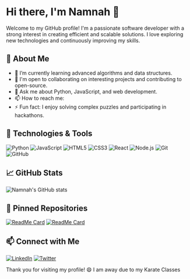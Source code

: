 # Hi there, I'm Namnah 👋

Welcome to my GitHub profile! I'm a passionate software developer with a strong interest in creating efficient and scalable solutions. I love exploring new technologies and continuously improving my skills.

## 🚀 About Me

- 🌱 I’m currently learning advanced algorithms and data structures.
- 💼 I'm open to collaborating on interesting projects and contributing to open-source.
- 💬 Ask me about Python, JavaScript, and web development.
- 📫 How to reach me: 
- ⚡ Fun fact: I enjoy solving complex puzzles and participating in hackathons.

## 🔧 Technologies & Tools

![Python](https://img.shields.io/badge/-Python-3776AB?style=flat-square&logo=python&logoColor=white)
![JavaScript](https://img.shields.io/badge/-JavaScript-F7DF1E?style=flat-square&logo=javascript&logoColor=black)
![HTML5](https://img.shields.io/badge/-HTML5-E34F26?style=flat-square&logo=html5&logoColor=white)
![CSS3](https://img.shields.io/badge/-CSS3-1572B6?style=flat-square&logo=css3&logoColor=white)
![React](https://img.shields.io/badge/-React-61DAFB?style=flat-square&logo=react&logoColor=black)
![Node.js](https://img.shields.io/badge/-Node.js-339933?style=flat-square&logo=node.js&logoColor=white)
![Git](https://img.shields.io/badge/-Git-F05032?style=flat-square&logo=git&logoColor=white)
![GitHub](https://img.shields.io/badge/-GitHub-181717?style=flat-square&logo=github&logoColor=white)

## 📈 GitHub Stats

![Namnah's GitHub stats](https://github-readme-stats.vercel.app/api?username=namnah&show_icons=true&theme=radical)

## 📌 Pinned Repositories

[![ReadMe Card](https://github-readme-stats.vercel.app/api/pin/?username=namnah&repo=awesome-project&theme=radical)](https://github.com/namnah/awesome-project)
[![ReadMe Card](https://github-readme-stats.vercel.app/api/pin/?username=namnah&repo=another-cool-project&theme=radical)](https://github.com/namnah/another-cool-project)

## 📫 Connect with Me

[![LinkedIn](https://img.shields.io/badge/-LinkedIn-0077B5?style=flat-square&logo=linkedin&logoColor=white)](https://www.linkedin.com/in/namnah)
[![Twitter](https://img.shields.io/badge/-Twitter-1DA1F2?style=flat-square&logo=twitter&logoColor=white)](https://twitter.com/namnah)

Thank you for visiting my profile! 😄
I am away due to my Karate Classes
